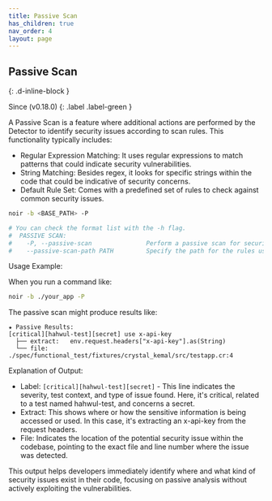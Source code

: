 ```yaml
---
title: Passive Scan
has_children: true
nav_order: 4
layout: page
---
```


## Passive Scan
{: .d-inline-block }

Since (v0.18.0) 
{: .label .label-green }

A Passive Scan is a feature where additional actions are performed by the Detector to identify security issues according to scan rules. This functionality typically includes:

* Regular Expression Matching: It uses regular expressions to match patterns that could indicate security vulnerabilities.
* String Matching: Besides regex, it looks for specific strings within the code that could be indicative of security concerns.
* Default Rule Set: Comes with a predefined set of rules to check against common security issues.

```bash
noir -b <BASE_PATH> -P

# You can check the format list with the -h flag.
#  PASSIVE SCAN:
#    -P, --passive-scan               Perform a passive scan for security issues using rules from the specified path
#    --passive-scan-path PATH         Specify the path for the rules used in the passive security scan
```

Usage Example:

When you run a command like:

```bash
noir -b ./your_app -P
```

The passive scan might produce results like:

```
★ Passive Results:
[critical][hahwul-test][secret] use x-api-key
  ├── extract:   env.request.headers["x-api-key"].as(String)
  └── file: ./spec/functional_test/fixtures/crystal_kemal/src/testapp.cr:4
```

Explanation of Output:

* Label: `[critical][hahwul-test][secret]` - This line indicates the severity, test context, and type of issue found. Here, it's critical, related to a test named hahwul-test, and concerns a secret.
* Extract: This shows where or how the sensitive information is being accessed or used. In this case, it's extracting an x-api-key from the request headers.
* File: Indicates the location of the potential security issue within the codebase, pointing to the exact file and line number where the issue was detected.

This output helps developers immediately identify where and what kind of security issues exist in their code, focusing on passive analysis without actively exploiting the vulnerabilities.